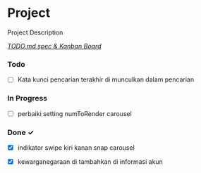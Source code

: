 # Project

Project Description

<em>[TODO.md spec & Kanban Board](https://bit.ly/3fCwKfM)</em>

### Todo

- [ ] Kata kunci pencarian terakhir di munculkan dalam pencarian  

### In Progress

- [ ] perbaiki setting numToRender carousel  

### Done ✓

- [x] indikator swipe kiri kanan snap carousel  
- [x] kewarganegaraan di tambahkan di informasi akun  

